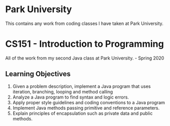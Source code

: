 # Park University

This contains any work from coding classes I have taken at Park University.

# CS151 - Introduction to Programming

All of the work from my second Java class at Park University. - Spring 2020

## Learning Objectives

1. Given a problem description, implement a Java program that uses iteration, branching, looping and method calling
1. Analyze a Java program to find syntax and logic errors.
1. Apply proper style guidelines and coding conventions to a Java program
1. Implement Java methods passing primitive and reference parameters.
1. Explain principles of encapsulation such as private data and public methods.
